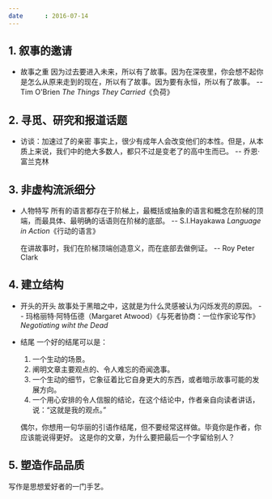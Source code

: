 ```yaml
---
date      : 2016-07-14
---
```



## 1. 叙事的邀请
- 故事之重
  因为过去要进入未来，所以有了故事。因为在深夜里，你会想不起你是怎么从原来走到的现在，所以有了故事。因为要有永恒，所以有了故事。
      -- Tim O'Brien _The Things They Carried_《负荷》

## 2. 寻觅、研究和报道话题
- 访谈：加速过了的亲密
  事实上，很少有成年人会改变他们的本性。但是，从本质上来说，我们中的绝大多数人，都只不过是变老了的高中生而已。
      -- 乔恩·富兰克林

## 3. 非虚构流派细分
- 人物特写
  所有的语言都存在于阶梯上，最概括或抽象的语言和概念在阶梯的顶端，而最具体、最明确的话语则在阶梯的底部。
      -- S.I.Hayakawa _Language in Action_《行动的语言》

  在讲故事时，我们在阶梯顶端创造意义，而在底部去做例证。
      -- Roy Peter Clark   

## 4. 建立结构
- 开头的开头
  故事处于黑暗之中，这就是为什么灵感被认为闪烁发亮的原因。
      -- 玛格丽特·阿特伍德（Margaret Atwood）《与死者协商：一位作家论写作》 _Negotiating wiht the Dead_

- 结尾
  一个好的结尾可以是：
  1. 一个生动的场景。
  2. 阐明文章主要观点的、令人难忘的奇闻逸事。
  3. 一个生动的细节，它象征着比它自身更大的东西，或者暗示故事可能的发展方向。
  4. 一个用心安排的令人信服的结论，在这个结论中，作者亲自向读者讲话，说：“这就是我的观点。”

  偶尔，你想用一句华丽的引语作结尾，但不要经常这样做。毕竟你是作者，你应该能说得更好。
  这是你的文章，为什么要把最后一个字留给别人？

## 5. 塑造作品品质
写作是思想爱好者的一门手艺。
